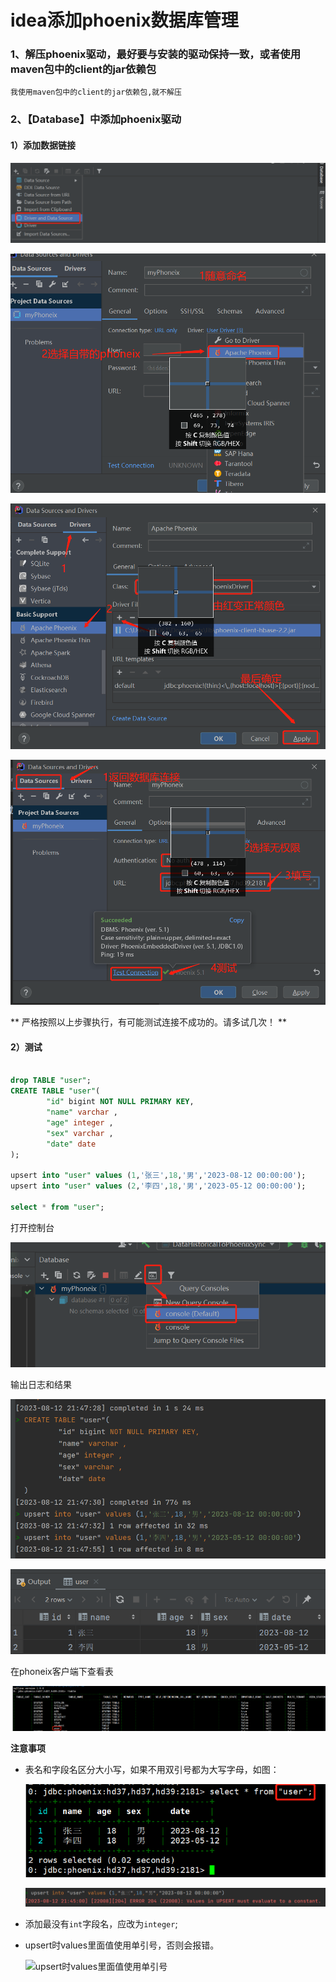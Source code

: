 # idea添加phoenix数据库管理

### 1、解压phoenix驱动，最好要与安装的驱动保持一致，或者使用maven包中的client的jar依赖包
    我使用maven包中的client的jar依赖包,就不解压

### 2、【Database】中添加phoenix驱动
#### 1）添加数据链接

![添加数据链接1](https://github.com/wskvfhprrk/srpingboot-mybatia-phoenix/blob/main/picture/img_2.png)

![添加数据链接2](https://github.com/wskvfhprrk/srpingboot-mybatia-phoenix/blob/main/picture/img_3.png)

![添加数据链接2](https://github.com/wskvfhprrk/srpingboot-mybatia-phoenix/blob/main/picture/img_4.png)

![添加数据链接2](https://github.com/wskvfhprrk/srpingboot-mybatia-phoenix/blob/main/picture/img_5.png)

** 严格按照以上步骤执行，有可能测试连接不成功的。请多试几次！ **

#### 2）测试
```sql

drop TABLE "user";
CREATE TABLE "user"(
        "id" bigint NOT NULL PRIMARY KEY,
        "name" varchar ,
        "age" integer ,
        "sex" varchar ,
        "date" date
);

upsert into "user" values (1,'张三',18,'男','2023-08-12 00:00:00');
upsert into "user" values (2,'李四',18,'男','2023-05-12 00:00:00');

select * from "user";
```
打开控制台

![添加数据链接2](https://github.com/wskvfhprrk/srpingboot-mybatia-phoenix/blob/main/picture/img_6.png)

输出日志和结果

![添加数据链接2](https://github.com/wskvfhprrk/srpingboot-mybatia-phoenix/blob/main/picture/img_8.png)

![添加数据链接2](https://github.com/wskvfhprrk/srpingboot-mybatia-phoenix/blob/main/picture/img_11.png)

在phoneix客户端下查看表

![添加数据链接2](https://github.com/wskvfhprrk/srpingboot-mybatia-phoenix/blob/main/picture/img_10.png)

**注意事项**
* 表名和字段名区分大小写，如果不用双引号都为大写字母，如图：
  
  ![区分表名大小写](https://github.com/wskvfhprrk/srpingboot-mybatia-phoenix/blob/main/picture/img_12.png)
  
  ![区分表名大小写](https://github.com/wskvfhprrk/srpingboot-mybatia-phoenix/blob/main/picture/img_13.png)
  
* 添加最没有`int`字段名，应改为`integer`;
* upsert时values里面值使用单引号，否则会报错。
  
  ![upsert时values里面值使用单引号](https://github.com/wskvfhprrk/srpingboot-mybatia-phoenix/blob/main/picture/img_14.png)
